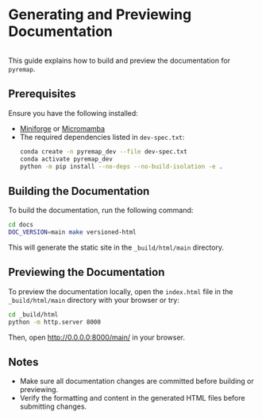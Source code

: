 # Generating and Previewing Documentation
```{index} single: Documentation; Generating and Previewing
```

This guide explains how to build and preview the documentation for `pyremap`.

## Prerequisites

Ensure you have the following installed:
- [Miniforge](https://github.com/conda-forge/miniforge) or [Micromamba](https://mamba.readthedocs.io/en/latest/user_guide/micromamba.html)
- The required dependencies listed in `dev-spec.txt`:
  ```bash
  conda create -n pyremap_dev --file dev-spec.txt
  conda activate pyremap_dev
  python -m pip install --no-deps --no-build-isolation -e .
  ```

## Building the Documentation

To build the documentation, run the following command:
```bash
cd docs
DOC_VERSION=main make versioned-html
```
This will generate the static site in the `_build/html/main` directory.

## Previewing the Documentation

To preview the documentation locally, open the `index.html` file in the `_build/html/main` directory with your browser or try:
```bash
cd _build/html
python -m http.server 8000
```
Then, open http://0.0.0.0:8000/main/ in your browser.

## Notes

- Make sure all documentation changes are committed before building or previewing.
- Verify the formatting and content in the generated HTML files before submitting changes.
